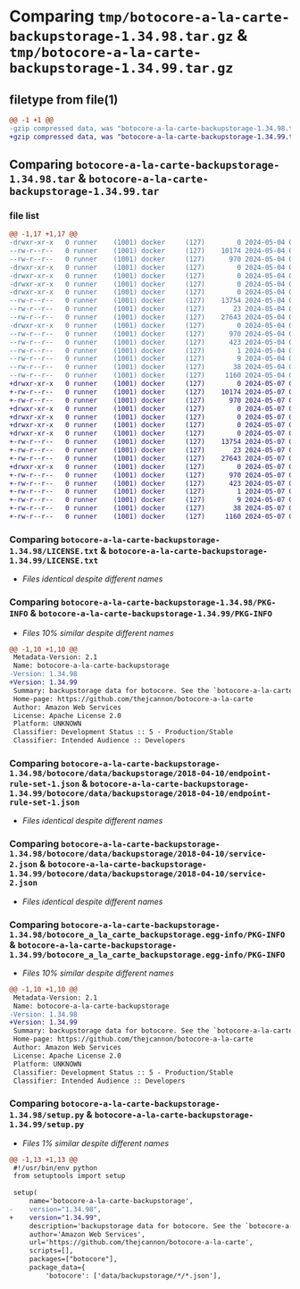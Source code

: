 # Comparing `tmp/botocore-a-la-carte-backupstorage-1.34.98.tar.gz` & `tmp/botocore-a-la-carte-backupstorage-1.34.99.tar.gz`

## filetype from file(1)

```diff
@@ -1 +1 @@
-gzip compressed data, was "botocore-a-la-carte-backupstorage-1.34.98.tar", last modified: Sat May  4 01:01:17 2024, max compression
+gzip compressed data, was "botocore-a-la-carte-backupstorage-1.34.99.tar", last modified: Tue May  7 01:02:19 2024, max compression
```

## Comparing `botocore-a-la-carte-backupstorage-1.34.98.tar` & `botocore-a-la-carte-backupstorage-1.34.99.tar`

### file list

```diff
@@ -1,17 +1,17 @@
-drwxr-xr-x   0 runner    (1001) docker     (127)        0 2024-05-04 01:01:17.758063 botocore-a-la-carte-backupstorage-1.34.98/
--rw-r--r--   0 runner    (1001) docker     (127)    10174 2024-05-04 01:01:17.000000 botocore-a-la-carte-backupstorage-1.34.98/LICENSE.txt
--rw-r--r--   0 runner    (1001) docker     (127)      970 2024-05-04 01:01:17.758063 botocore-a-la-carte-backupstorage-1.34.98/PKG-INFO
-drwxr-xr-x   0 runner    (1001) docker     (127)        0 2024-05-04 01:01:17.754063 botocore-a-la-carte-backupstorage-1.34.98/botocore/
-drwxr-xr-x   0 runner    (1001) docker     (127)        0 2024-05-04 01:01:17.754063 botocore-a-la-carte-backupstorage-1.34.98/botocore/data/
-drwxr-xr-x   0 runner    (1001) docker     (127)        0 2024-05-04 01:01:17.754063 botocore-a-la-carte-backupstorage-1.34.98/botocore/data/backupstorage/
-drwxr-xr-x   0 runner    (1001) docker     (127)        0 2024-05-04 01:01:17.754063 botocore-a-la-carte-backupstorage-1.34.98/botocore/data/backupstorage/2018-04-10/
--rw-r--r--   0 runner    (1001) docker     (127)    13754 2024-05-04 01:01:11.000000 botocore-a-la-carte-backupstorage-1.34.98/botocore/data/backupstorage/2018-04-10/endpoint-rule-set-1.json
--rw-r--r--   0 runner    (1001) docker     (127)       23 2024-05-04 01:01:11.000000 botocore-a-la-carte-backupstorage-1.34.98/botocore/data/backupstorage/2018-04-10/paginators-1.json
--rw-r--r--   0 runner    (1001) docker     (127)    27643 2024-05-04 01:01:11.000000 botocore-a-la-carte-backupstorage-1.34.98/botocore/data/backupstorage/2018-04-10/service-2.json
-drwxr-xr-x   0 runner    (1001) docker     (127)        0 2024-05-04 01:01:17.758063 botocore-a-la-carte-backupstorage-1.34.98/botocore_a_la_carte_backupstorage.egg-info/
--rw-r--r--   0 runner    (1001) docker     (127)      970 2024-05-04 01:01:17.000000 botocore-a-la-carte-backupstorage-1.34.98/botocore_a_la_carte_backupstorage.egg-info/PKG-INFO
--rw-r--r--   0 runner    (1001) docker     (127)      423 2024-05-04 01:01:17.000000 botocore-a-la-carte-backupstorage-1.34.98/botocore_a_la_carte_backupstorage.egg-info/SOURCES.txt
--rw-r--r--   0 runner    (1001) docker     (127)        1 2024-05-04 01:01:17.000000 botocore-a-la-carte-backupstorage-1.34.98/botocore_a_la_carte_backupstorage.egg-info/dependency_links.txt
--rw-r--r--   0 runner    (1001) docker     (127)        9 2024-05-04 01:01:17.000000 botocore-a-la-carte-backupstorage-1.34.98/botocore_a_la_carte_backupstorage.egg-info/top_level.txt
--rw-r--r--   0 runner    (1001) docker     (127)       38 2024-05-04 01:01:17.758063 botocore-a-la-carte-backupstorage-1.34.98/setup.cfg
--rw-r--r--   0 runner    (1001) docker     (127)     1160 2024-05-04 01:01:17.000000 botocore-a-la-carte-backupstorage-1.34.98/setup.py
+drwxr-xr-x   0 runner    (1001) docker     (127)        0 2024-05-07 01:02:19.856096 botocore-a-la-carte-backupstorage-1.34.99/
+-rw-r--r--   0 runner    (1001) docker     (127)    10174 2024-05-07 01:02:19.000000 botocore-a-la-carte-backupstorage-1.34.99/LICENSE.txt
+-rw-r--r--   0 runner    (1001) docker     (127)      970 2024-05-07 01:02:19.856096 botocore-a-la-carte-backupstorage-1.34.99/PKG-INFO
+drwxr-xr-x   0 runner    (1001) docker     (127)        0 2024-05-07 01:02:19.852096 botocore-a-la-carte-backupstorage-1.34.99/botocore/
+drwxr-xr-x   0 runner    (1001) docker     (127)        0 2024-05-07 01:02:19.852096 botocore-a-la-carte-backupstorage-1.34.99/botocore/data/
+drwxr-xr-x   0 runner    (1001) docker     (127)        0 2024-05-07 01:02:19.852096 botocore-a-la-carte-backupstorage-1.34.99/botocore/data/backupstorage/
+drwxr-xr-x   0 runner    (1001) docker     (127)        0 2024-05-07 01:02:19.856096 botocore-a-la-carte-backupstorage-1.34.99/botocore/data/backupstorage/2018-04-10/
+-rw-r--r--   0 runner    (1001) docker     (127)    13754 2024-05-07 01:02:10.000000 botocore-a-la-carte-backupstorage-1.34.99/botocore/data/backupstorage/2018-04-10/endpoint-rule-set-1.json
+-rw-r--r--   0 runner    (1001) docker     (127)       23 2024-05-07 01:02:10.000000 botocore-a-la-carte-backupstorage-1.34.99/botocore/data/backupstorage/2018-04-10/paginators-1.json
+-rw-r--r--   0 runner    (1001) docker     (127)    27643 2024-05-07 01:02:10.000000 botocore-a-la-carte-backupstorage-1.34.99/botocore/data/backupstorage/2018-04-10/service-2.json
+drwxr-xr-x   0 runner    (1001) docker     (127)        0 2024-05-07 01:02:19.856096 botocore-a-la-carte-backupstorage-1.34.99/botocore_a_la_carte_backupstorage.egg-info/
+-rw-r--r--   0 runner    (1001) docker     (127)      970 2024-05-07 01:02:19.000000 botocore-a-la-carte-backupstorage-1.34.99/botocore_a_la_carte_backupstorage.egg-info/PKG-INFO
+-rw-r--r--   0 runner    (1001) docker     (127)      423 2024-05-07 01:02:19.000000 botocore-a-la-carte-backupstorage-1.34.99/botocore_a_la_carte_backupstorage.egg-info/SOURCES.txt
+-rw-r--r--   0 runner    (1001) docker     (127)        1 2024-05-07 01:02:19.000000 botocore-a-la-carte-backupstorage-1.34.99/botocore_a_la_carte_backupstorage.egg-info/dependency_links.txt
+-rw-r--r--   0 runner    (1001) docker     (127)        9 2024-05-07 01:02:19.000000 botocore-a-la-carte-backupstorage-1.34.99/botocore_a_la_carte_backupstorage.egg-info/top_level.txt
+-rw-r--r--   0 runner    (1001) docker     (127)       38 2024-05-07 01:02:19.856096 botocore-a-la-carte-backupstorage-1.34.99/setup.cfg
+-rw-r--r--   0 runner    (1001) docker     (127)     1160 2024-05-07 01:02:19.000000 botocore-a-la-carte-backupstorage-1.34.99/setup.py
```

### Comparing `botocore-a-la-carte-backupstorage-1.34.98/LICENSE.txt` & `botocore-a-la-carte-backupstorage-1.34.99/LICENSE.txt`

 * *Files identical despite different names*

### Comparing `botocore-a-la-carte-backupstorage-1.34.98/PKG-INFO` & `botocore-a-la-carte-backupstorage-1.34.99/PKG-INFO`

 * *Files 10% similar despite different names*

```diff
@@ -1,10 +1,10 @@
 Metadata-Version: 2.1
 Name: botocore-a-la-carte-backupstorage
-Version: 1.34.98
+Version: 1.34.99
 Summary: backupstorage data for botocore. See the `botocore-a-la-carte` package for more info.
 Home-page: https://github.com/thejcannon/botocore-a-la-carte
 Author: Amazon Web Services
 License: Apache License 2.0
 Platform: UNKNOWN
 Classifier: Development Status :: 5 - Production/Stable
 Classifier: Intended Audience :: Developers
```

### Comparing `botocore-a-la-carte-backupstorage-1.34.98/botocore/data/backupstorage/2018-04-10/endpoint-rule-set-1.json` & `botocore-a-la-carte-backupstorage-1.34.99/botocore/data/backupstorage/2018-04-10/endpoint-rule-set-1.json`

 * *Files identical despite different names*

### Comparing `botocore-a-la-carte-backupstorage-1.34.98/botocore/data/backupstorage/2018-04-10/service-2.json` & `botocore-a-la-carte-backupstorage-1.34.99/botocore/data/backupstorage/2018-04-10/service-2.json`

 * *Files identical despite different names*

### Comparing `botocore-a-la-carte-backupstorage-1.34.98/botocore_a_la_carte_backupstorage.egg-info/PKG-INFO` & `botocore-a-la-carte-backupstorage-1.34.99/botocore_a_la_carte_backupstorage.egg-info/PKG-INFO`

 * *Files 10% similar despite different names*

```diff
@@ -1,10 +1,10 @@
 Metadata-Version: 2.1
 Name: botocore-a-la-carte-backupstorage
-Version: 1.34.98
+Version: 1.34.99
 Summary: backupstorage data for botocore. See the `botocore-a-la-carte` package for more info.
 Home-page: https://github.com/thejcannon/botocore-a-la-carte
 Author: Amazon Web Services
 License: Apache License 2.0
 Platform: UNKNOWN
 Classifier: Development Status :: 5 - Production/Stable
 Classifier: Intended Audience :: Developers
```

### Comparing `botocore-a-la-carte-backupstorage-1.34.98/setup.py` & `botocore-a-la-carte-backupstorage-1.34.99/setup.py`

 * *Files 1% similar despite different names*

```diff
@@ -1,13 +1,13 @@
 #!/usr/bin/env python
 from setuptools import setup
 
 setup(
     name='botocore-a-la-carte-backupstorage',
-    version="1.34.98",
+    version="1.34.99",
     description='backupstorage data for botocore. See the `botocore-a-la-carte` package for more info.',
     author='Amazon Web Services',
     url='https://github.com/thejcannon/botocore-a-la-carte',
     scripts=[],
     packages=["botocore"],
     package_data={
         'botocore': ['data/backupstorage/*/*.json'],
```


